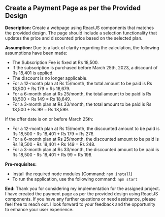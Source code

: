 ## Create a Payment Page as per the Provided Design

**Description:**
Create a webpage using ReactJS components that matches the provided design. The page should include a selection functionality that updates the price and discounted price based on the selected plan.

**Assumption:**
Due to a lack of clarity regarding the calculation, the following assumptions have been made:

- The Subscription Fee is fixed at Rs 18,500.
- If the subscription is purchased before March 25th, 2023, a discount of Rs 18,401 is applied.
- The discount is no longer applicable.
- For a 12-month plan at Rs 15/month, the total amount to be paid is Rs 18,500 + Rs 179 = Rs 18,679.
- For a 6-month plan at Rs 25/month, the total amount to be paid is Rs 18,500 + Rs 149 = Rs 18,649.
- For a 3-month plan at Rs 33/month, the total amount to be paid is Rs 18,500 + Rs 99 = Rs 18,599.

If the offer date is on or before March 25th:

- For a 12-month plan at Rs 15/month, the discounted amount to be paid is Rs 18,500 - Rs 18,401 + Rs 179 = Rs 278.
- For a 6-month plan at Rs 25/month, the discounted amount to be paid is Rs 18,500 - Rs 18,401 + Rs 149 = Rs 248.
- For a 3-month plan at Rs 33/month, the discounted amount to be paid is Rs 18,500 - Rs 18,401 + Rs 99 = Rs 198.

**Pre-requisites:**
- Install the required node modules (Command: `npm install`)
- To run the application, use the following command: `npm start`

**End:**
Thank you for considering my implementation for the assigned project. I have created the payment page as per the provided design using ReactJS components. If you have any further questions or need assistance, please feel free to reach out. I look forward to your feedback and the opportunity to enhance your user experience.

